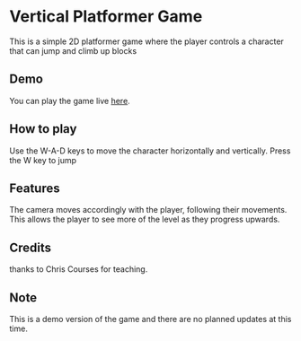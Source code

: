 # Vertical Platformer Game
This is a simple 2D platformer game where the player controls a character that can jump and climb up blocks

## Demo
You can play the game live [here](https://1leumas.github.io/Vertical-Platformer-Game/).

## How to play
Use the W-A-D keys to move the character horizontally and vertically.
Press the W key to jump

## Features
The camera moves accordingly with the player, following their movements. This allows the player to see more of the level as they progress upwards.

## Credits
thanks to Chris Courses for teaching.

## Note
This is a demo version of the game and there are no planned updates at this time.
